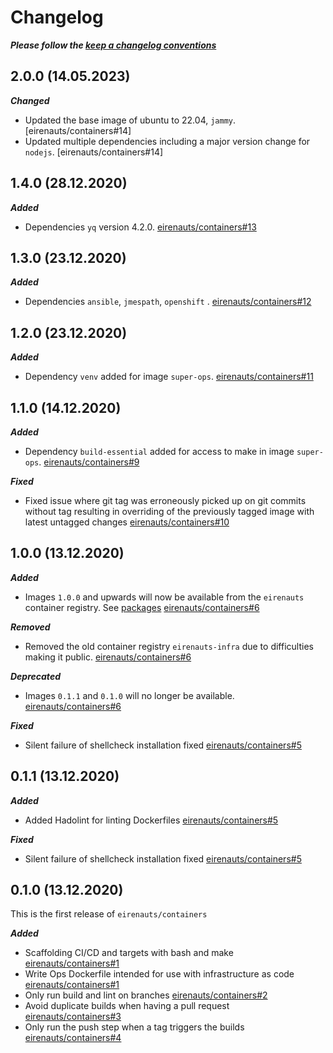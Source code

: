 # Changelog

**_Please follow the [keep a changelog conventions](https://keepachangelog.com/en/1.0.0/)_**

## 2.0.0 (14.05.2023)

**_Changed_**

- Updated the base image of ubuntu to 22.04, `jammy`. [eirenauts/containers#14]
- Updated multiple dependencies including a major version change
  for `nodejs`. [eirenauts/containers#14]

## 1.4.0 (28.12.2020)

**_Added_**

- Dependencies `yq` version 4.2.0. [eirenauts/containers#13]

[eirenauts/containers#13]: https://github.com/eirenauts/containers/pull/13

## 1.3.0 (23.12.2020)

**_Added_**

- Dependencies `ansible`, `jmespath`, `openshift` . [eirenauts/containers#12]

[eirenauts/containers#12]: https://github.com/eirenauts/containers/pull/12

## 1.2.0 (23.12.2020)

**_Added_**

- Dependency `venv` added for image `super-ops`. [eirenauts/containers#11]

[eirenauts/containers#11]: https://github.com/eirenauts/containers/pull/11

## 1.1.0 (14.12.2020)

**_Added_**

- Dependency `build-essential` added for access to make in image `super-ops`. [eirenauts/containers#9]

**_Fixed_**

- Fixed issue where git tag was erroneously picked up on git commits without tag resulting
  in overriding of the previously tagged image with latest untagged changes [eirenauts/containers#10]

[eirenauts/containers#9]: https://github.com/eirenauts/containers/pull/9
[eirenauts/containers#10]: https://github.com/eirenauts/containers/pull/10

## 1.0.0 (13.12.2020)

**_Added_**

- Images `1.0.0` and upwards will now be available from the `eirenauts` container
  registry. See [packages](https://github.com/orgs/eirenauts/packages/container/package/super-ops) [eirenauts/containers#6]

**_Removed_**

- Removed the old container registry `eirenauts-infra` due to difficulties making it
  public. [eirenauts/containers#6]

**_Deprecated_**

- Images `0.1.1` and `0.1.0` will no longer be available. [eirenauts/containers#6]

[eirenauts/containers#6]: https://github.com/eirenauts/containers/pull/6

**_Fixed_**

- Silent failure of shellcheck installation fixed [eirenauts/containers#5]

## 0.1.1 (13.12.2020)

**_Added_**

- Added Hadolint for linting Dockerfiles [eirenauts/containers#5]

[eirenauts/containers#5]: https://github.com/eirenauts/containers/pull/5

**_Fixed_**

- Silent failure of shellcheck installation fixed [eirenauts/containers#5]

[eirenauts/containers#5]: https://github.com/eirenauts/containers/pull/5

## 0.1.0 (13.12.2020)

This is the first release of `eirenauts/containers`

**_Added_**

- Scaffolding CI/CD and targets with bash and make [eirenauts/containers#1]
- Write Ops Dockerfile intended for use with infrastructure as code [eirenauts/containers#1]
- Only run build and lint on branches [eirenauts/containers#2]
- Avoid duplicate builds when having a pull request [eirenauts/containers#3]
- Only run the push step when a tag triggers the builds [eirenauts/containers#4]

[eirenauts/containers#1]: https://github.com/eirenauts/containers/pull/1
[eirenauts/containers#2]: https://github.com/eirenauts/containers/pull/2
[eirenauts/containers#3]: https://github.com/eirenauts/containers/pull/3
[eirenauts/containers#4]: https://github.com/eirenauts/containers/pull/4
